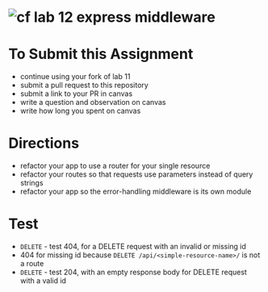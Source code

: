 ![cf](https://i.imgur.com/7v5ASc8.png) lab 12 express middleware
======

# To Submit this Assignment
  * continue using your fork of lab 11
  * submit a pull request to this repository
  * submit a link to your PR in canvas
  * write a question and observation on canvas
  * write how long you spent on canvas

# Directions
* refactor your app to use a router for your single resource
* refactor your routes so that requests use parameters instead of query strings
* refactor your app so the error-handling middleware is its own module

# Test 
 * `DELETE` - test 404, for a DELETE request with an invalid or missing id
  * 404 for missing id because `DELETE /api/<simple-resource-name>/` is not a route
 * `DELETE` - test 204, with an empty response body for DELETE request with a valid id
